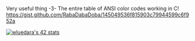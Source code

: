 Very useful thing -3-
The entire table of ANSI color codes working in C!
https://gist.github.com/RabaDabaDoba/145049536f815903c79944599c6f952a

[![wluedara's 42 stats](https://badge.mediaplus.ma/greenbinary/wluedara?1337Badge=off&UM6P=off)](https://github.com/oakoudad/badge42)

